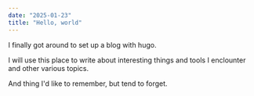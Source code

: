 ```yaml
---
date: "2025-01-23"
title: "Hello, world"
---
```


I finally got around to set up a blog with hugo.

I will use this place to write about interesting things and tools I enclounter and other various topics.

And thing I'd like to remember, but tend to forget.